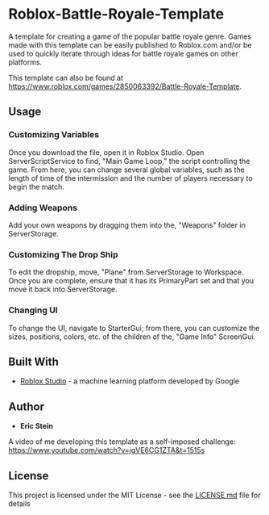 # Roblox-Battle-Royale-Template

A template for creating a game of the popular battle royale genre. Games made with this template can be easily published to Roblox.com and/or be used to quickly iterate through ideas for battle royale games on other platforms.

This template can also be found at https://www.roblox.com/games/2850063392/Battle-Royale-Template.

## Usage

### Customizing Variables

Once you download the file, open it in Roblox Studio. Open ServerScriptService to find, "Main Game Loop," the script controlling the game. From here, you can change several global variables, such as the length of time of the intermission and the number of players necessary to begin the match.

### Adding Weapons

Add your own weapons by dragging them into the, "Weapons" folder in ServerStorage.

### Customizing The Drop Ship

To edit the dropship, move, "Plane" from ServerStorage to Workspace. Once you are complete, ensure that it has its PrimaryPart set and that you move it back into ServerStorage.

### Changing UI

To change the UI, navigate to StarterGui; from there, you can customize the sizes, positions, colors, etc. of the children of the, "Game Info" ScreenGui.

## Built With

* [Roblox Studio](https://www.roblox.com/create) - a machine learning platform developed by Google

## Author

* **Eric Stein**

A video of me developing this template as a self-imposed challenge: https://www.youtube.com/watch?v=jgVE6CG1ZTA&t=1515s

## License

This project is licensed under the MIT License - see the [LICENSE.md](LICENSE.md) file for details
